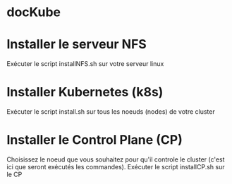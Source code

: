 # docKube
# Installer le serveur NFS
Exécuter le script installNFS.sh sur votre serveur linux
# Installer Kubernetes (k8s)
Exécuter le script install.sh sur tous les noeuds (nodes) de votre cluster
# Installer le Control Plane (CP)
Choisissez le noeud que vous souhaitez pour qu'il controle le cluster (c'est ici que seront exécutés les commandes).
Exécuter le script installCP.sh sur le CP
